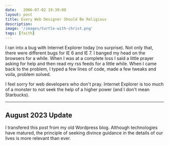 ```yaml
---
date:   2006-07-02 19:39:00
layout: post
title: Every Web Designer Should Be Religious
description: 
image: '/images/turtle-with-christ.png'
tags: [faith]
---
```


I ran into a bug with Internet Explorer today (no surprise). Not only that, there were different bugs for IE 6 and IE 7. I banged my head on the browsers for a while. When I was at a complete loss I said a little prayer asking for help and then read my rss feeds for a little while. When I came back to the problem, I typed a few lines of code, made a few tweaks and voila, problem solved. 

I feel sorry for web developers who don't pray. Internet Explorer is too much of a monster to not seek the help of a higher power (and I don't mean Starbucks).

----

## August 2023 Update

I transfered this post from my old Wordpress blog. Although technologies have matured, the principle of seeking divince guidance in the details of our lives is more relevant than ever.